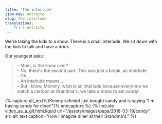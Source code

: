 ```yaml
---
title: 'The interlude'
i18n-key: entracte
slug: the-interlude
translations:
    fr: l-entracte
---
```


We're taking the kids to a show. There is a small interlude. We sit down with the kids to talk and have a drink.

<!-- more -->

Our youngest asks:

> – Mom, is the show over?  
> – No, there's the second part. This was just a break, an interlude.  
> – Oh...  
> – An interlude means...  
> – But I know, Mommy, what is an interlude because everytime we watch a cartoon at Grandma's, we take a break to eat candy!

{% capture alt_text%}Kimmy schmidt just bought candy and is saying "I'm having candy for diner!"{% endcapture %} {% include video_as_a_gif.html.liquid
url="/assets/images/papa/2018-03-19/candy"
alt=alt_text
caption="How I imagine diner at their Grandma's."
%}
